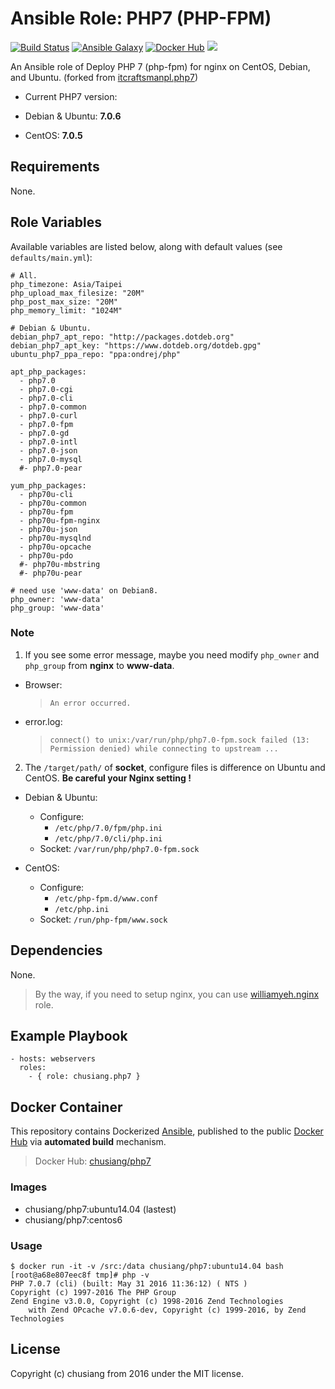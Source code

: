 # Ansible Role: PHP7 (PHP-FPM)

[![Build Status](https://travis-ci.org/chusiang/php7.ansible.role.svg?branch=master)](https://travis-ci.org/chusiang/php7.ansible.role) [![Ansible Galaxy](https://img.shields.io/badge/role-php7-blue.svg)](https://galaxy.ansible.com/chusiang/php7/) [![Docker Hub](https://img.shields.io/badge/docker-php7-blue.svg)](https://hub.docker.com/r/chusiang/php7/) [![](https://images.microbadger.com/badges/image/chusiang/php7.svg)](https://microbadger.com/images/chusiang/php7 "Get your own image badge on microbadger.com")

An Ansible role of Deploy PHP 7 (php-fpm) for nginx on CentOS, Debian, and Ubuntu. (forked from [itcraftsmanpl.php7](https://galaxy.ansible.com/itcraftsmanpl/php7/))

* Current PHP7 version:

 * Debian & Ubuntu: **7.0.6**
 * CentOS: **7.0.5**

## Requirements

None.

## Role Variables

Available variables are listed below, along with default values (see `defaults/main.yml`):

    # All.
    php_timezone: Asia/Taipei
    php_upload_max_filesize: "20M"
    php_post_max_size: "20M"
    php_memory_limit: "1024M"
    
    # Debian & Ubuntu.
    debian_php7_apt_repo: "http://packages.dotdeb.org"
    debian_php7_apt_key: "https://www.dotdeb.org/dotdeb.gpg"
    ubuntu_php7_ppa_repo: "ppa:ondrej/php"
    
    apt_php_packages:
      - php7.0
      - php7.0-cgi
      - php7.0-cli
      - php7.0-common
      - php7.0-curl
      - php7.0-fpm
      - php7.0-gd
      - php7.0-intl
      - php7.0-json
      - php7.0-mysql
      #- php7.0-pear
    
    yum_php_packages:
      - php70u-cli
      - php70u-common
      - php70u-fpm
      - php70u-fpm-nginx
      - php70u-json
      - php70u-mysqlnd
      - php70u-opcache
      - php70u-pdo
      #- php70u-mbstring
      #- php70u-pear
    
    # need use 'www-data' on Debian8.
    php_owner: 'www-data'
    php_group: 'www-data'

### Note

1. If you see some error message, maybe you need modify `php_owner` and `php_group` from **nginx** to **www-data**.

 * Browser:

     > `An error occurred.`

 * error.log:

     > `connect() to unix:/var/run/php/php7.0-fpm.sock failed (13: Permission denied) while connecting to upstream ...`

2. The `/target/path/` of **socket**, configure files is difference on Ubuntu and CentOS. **Be careful your Nginx setting !**

 * Debian & Ubuntu:
      * Configure:
         * `/etc/php/7.0/fpm/php.ini`
         * `/etc/php/7.0/cli/php.ini`
     * Socket: `/var/run/php/php7.0-fpm.sock`

 * CentOS:
     * Configure:
         * `/etc/php-fpm.d/www.conf`
         * `/etc/php.ini`
     * Socket: `/run/php-fpm/www.sock`

## Dependencies

None.

> By the way, if you need to setup nginx, you can use [williamyeh.nginx](https://galaxy.ansible.com/williamyeh/nginx/) role.

## Example Playbook

    - hosts: webservers
      roles:
        - { role: chusiang.php7 }

## Docker Container

This repository contains Dockerized [Ansible](https://github.com/ansible/ansible), published to the public [Docker Hub](https://hub.docker.com/) via **automated build** mechanism.

> Docker Hub: [chusiang/php7](https://hub.docker.com/r/chusiang/php7/)

### Images

* chusiang/php7:ubuntu14.04 (lastest)
* chusiang/php7:centos6

### Usage

    $ docker run -it -v /src:/data chusiang/php7:ubuntu14.04 bash
    [root@a68e807eec8f tmp]# php -v
    PHP 7.0.7 (cli) (built: May 31 2016 11:36:12) ( NTS )
    Copyright (c) 1997-2016 The PHP Group
    Zend Engine v3.0.0, Copyright (c) 1998-2016 Zend Technologies
        with Zend OPcache v7.0.6-dev, Copyright (c) 1999-2016, by Zend Technologies
    

## License

Copyright (c) chusiang from 2016 under the MIT license.
